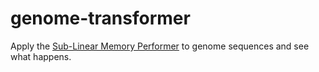 # genome-transformer

Apply the [Sub-Linear Memory Performer](https://arxiv.org/pdf/2012.11346.pdf) to genome sequences and see what happens.

